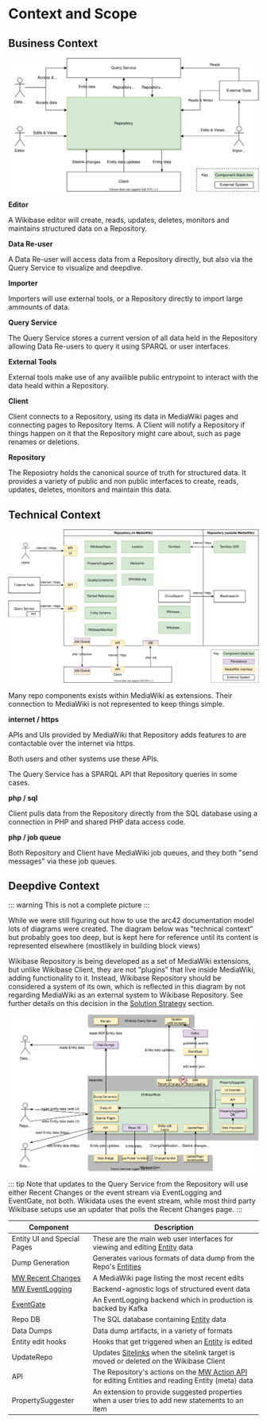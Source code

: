 # Context and Scope

## Business Context

![Wikibase Repository business context diagram](./diagrams/03-business-context.drawio.svg)

**Editor**

A Wikibase editor will create, reads, updates, deletes, monitors and maintains structured data on a Repository.

**Data Re-user**

A Data Re-user will access data from a Repository directly, but also via the Query Service to visualize and deepdive.

**Importer**

Importers will use external tools, or a Repository directly to import large ammounts of data.

**Query Service**

The Query Service stores a current version of all data held in the Repository allowing Data Re-users to query it using SPARQL or user interfaces.

**External Tools**

External tools make use of any availible public entrypoint to interact with the data heald within a Repository.

**Client**

Client connects to a Repository, using its data in MediaWiki pages and connecting pages to Repository Items.
A Client will notify a Repository if things happen on it that the Repository might care about, such as page renames or deletions.

**Repository**

The Reposiotry holds the canonical source of truth for structured data.
It provides a variety of public and non public interfaces to create, reads, updates, deletes, monitors and maintain this data.

## Technical Context

![Wikibase Repository technical context diagram](./diagrams/03-technical-context.drawio.svg)

Many repo components exists within MediaWiki as extensions.
Their connection to MediaWiki is not represented to keep things simple.

**internet / https**

APIs and UIs provided by MediaWiki that Repository adds features to are contactable over the internet via https.

Both users and other systems use these APIs.

The Query Service has a SPARQL API that Repository queries in some cases.

**php / sql**

Client pulls data from the Repository directly from the SQL database using a connection in PHP and shared PHP data access code.

**php / job queue**

Both Repository and Client have MediaWiki job queues, and they both "send messages" via these job queues.

## Deepdive Context

::: warning
This is not a complete picture
:::

While we were still figuring out how to use the arc42 documentation model lots of diagrams were created.
The diagram below was "technical context" but probably goes too deep, but is kept here for reference until its content is represented elsewhere (mostlikely in building block views)

Wikibase Repository is being developed as a set of MediaWiki extensions, but unlike Wikibase Client, they are not "plugins" that live inside MediaWiki, adding functionality to it. Instead, Wikibase Repository should be considered a system of its own, which is reflected in this diagram by not regarding MediaWiki as an external system to Wikibase Repository. See further details on this decision in the [Solution Strategy](04-Solution_Strategy.md#developing-wikibase-repository-through-mediawiki-extensions) section.

![Wikibase Repository old technical context diagram](./diagrams/03-technical-context-old.drawio.svg)

::: tip
Note that updates to the Query Service from the Repository will use either Recent Changes or the event stream via EventLogging and EventGate, not both. Wikidata uses the event stream, while most third party Wikibase setups use an updater that polls the Recent Changes page.
:::

| Component                                                                 | Description                                                                                                                                       |
| ------------------------------------------------------------------------- | ------------------------------------------------------------------------------------------------------------------------------------------------- |
| Entity UI and Special Pages                                               | These are the main web user interfaces for viewing and editing [Entity](../../Glossary.md#entity) data                                            |
| Dump Generation                                                           | Generates various formats of data dump from the Repo's [Entities](../../Glossary.md#entity)                                                       |
| [MW Recent Changes](https://www.mediawiki.org/wiki/Help:Recent_changes)   | A MediaWiki page listing the most recent edits                                                                                                    |
| [MW EventLogging](https://www.mediawiki.org/wiki/Extension:EventLogging)  | Backend-agnostic logs of structured event data                                                                                                    |
| [EventGate](https://wikitech.wikimedia.org/wiki/Event_Platform/EventGate) | An EventLogging backend which in production is backed by Kafka                                                                                    |
| Repo DB                                                                   | The SQL database containing [Entity](../../Glossary.md#entity) data                                                                               |
| Data Dumps                                                                | Data dump artifacts, in a variety of formats                                                                                                      |
| Entity edit hooks                                                         | Hooks that get triggered when an [Entity](../../Glossary.md#entity) is edited                                                                     |
| UpdateRepo                                                                | Updates [Sitelinks](../../Glossary.md#sitelink) when the sitelink target is moved or deleted on the Wikibase Client                               |
| API                                                                       | The Repository's actions on the [MW Action API](https://www.mediawiki.org/wiki/API:Main_page) for editing Entities and reading Entity (meta) data |
| PropertySuggester                                                         | An extension to provide suggested properties when a user tries to add new statements to an item                                                   |
